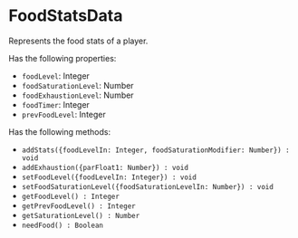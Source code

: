 # FoodStatsData
Represents the food stats of a player.

Has the following properties:
- `foodLevel`: Integer
- `foodSaturationLevel`: Number
- `foodExhaustionLevel`: Number
- `foodTimer`: Integer
- `prevFoodLevel`: Integer

Has the following methods:
- `addStats({foodLevelIn: Integer, foodSaturationModifier: Number}) : void`
- `addExhaustion({parFloat1: Number}) : void`
- `setFoodLevel({foodLevelIn: Integer}) : void`
- `setFoodSaturationLevel({foodSaturationLevelIn: Number}) : void`
- `getFoodLevel() : Integer`
- `getPrevFoodLevel() : Integer`
- `getSaturationLevel() : Number`
- `needFood() : Boolean`